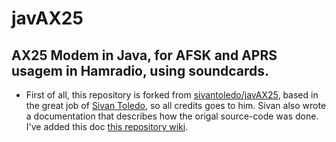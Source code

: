 # javAX25
## AX25 Modem in Java, for AFSK and APRS usagem in Hamradio, using soundcards.

- First of all, this repository is forked from [sivantoledo/javAX25](https://github.com/sivantoledo/javAX25), based in the great job of [Sivan Toledo](https://github.com/sivantoledo), so all credits goes to him. Sivan also wrote a documentation that describes how the origal source-code was done. I've added this doc [this repository wiki](https://github.com/damico/javAX25/wiki/Manual:-AX25-Java-Soundcard-Modem).
